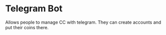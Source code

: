 # Telegram Bot
Allows people to manage CC with telegram. They can create accounts and put their coins there. 
